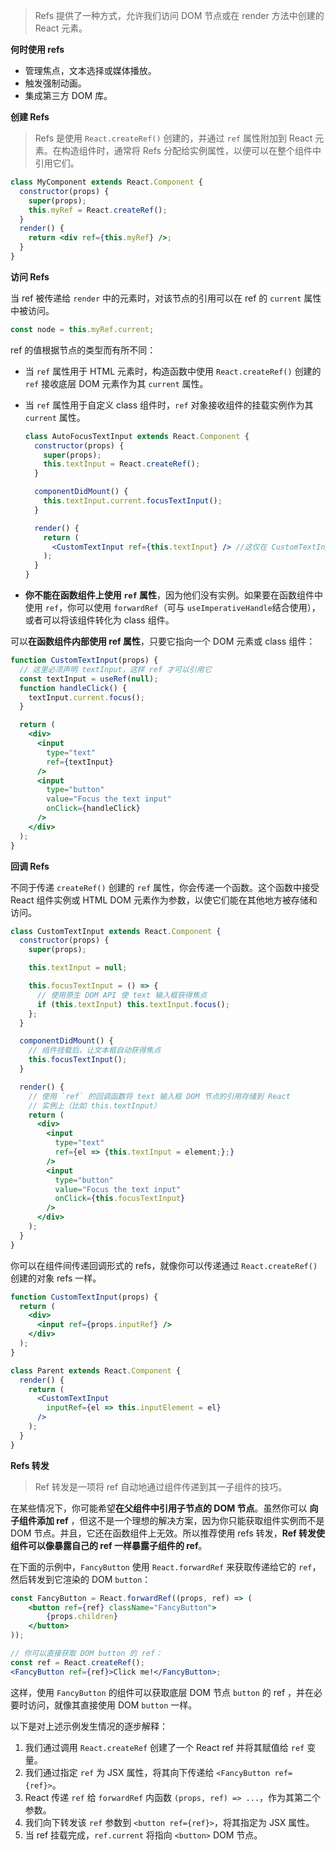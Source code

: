 > Refs 提供了一种方式，允许我们访问 DOM 节点或在 render 方法中创建的 React 元素。

**何时使用 refs**

- 管理焦点，文本选择或媒体播放。
- 触发强制动画。
- 集成第三方 DOM 库。

**创建 Refs**

> Refs 是使用 `React.createRef()` 创建的，并通过 `ref` 属性附加到 React 元素。在构造组件时，通常将 Refs 分配给实例属性，以便可以在整个组件中引用它们。

```jsx
class MyComponent extends React.Component {
  constructor(props) {
    super(props);
    this.myRef = React.createRef();  
  }
  render() {
    return <div ref={this.myRef} />;  
  }
}
```

**访问 Refs**

当 ref 被传递给 `render` 中的元素时，对该节点的引用可以在 ref 的 `current` 属性中被访问。

```js
const node = this.myRef.current;
```

ref 的值根据节点的类型而有所不同：

- 当 `ref` 属性用于 HTML 元素时，构造函数中使用 `React.createRef()` 创建的 `ref` 接收底层 DOM 元素作为其 `current` 属性。

- 当 `ref` 属性用于自定义 class 组件时，`ref` 对象接收组件的挂载实例作为其 `current` 属性。

  ```jsx
  class AutoFocusTextInput extends React.Component {
    constructor(props) {
      super(props);
      this.textInput = React.createRef();
    }
  
    componentDidMount() {
      this.textInput.current.focusTextInput();
    }
  
    render() {
      return (
        <CustomTextInput ref={this.textInput} /> //这仅在 CustomTextInput 声明为 class 时才有效
      );
    }
  }
  ```

- **你不能在函数组件上使用 `ref` 属性**，因为他们没有实例。如果要在函数组件中使用 `ref`，你可以使用 `forwardRef`（可与 `useImperativeHandle`结合使用），或者可以将该组件转化为 class 组件。

可以**在函数组件内部使用 ref 属性**，只要它指向一个 DOM 元素或 class 组件：

```jsx
function CustomTextInput(props) {
  // 这里必须声明 textInput，这样 ref 才可以引用它  
  const textInput = useRef(null);
  function handleClick() {
    textInput.current.focus();  
  }

  return (
    <div>
      <input
        type="text"
        ref={textInput} 
	  />      
	  <input
        type="button"
        value="Focus the text input"
        onClick={handleClick}
      />
    </div>
  );
}
```

**回调 Refs**

不同于传递 `createRef()` 创建的 `ref` 属性，你会传递一个函数。这个函数中接受 React 组件实例或 HTML DOM 元素作为参数，以使它们能在其他地方被存储和访问。

```jsx
class CustomTextInput extends React.Component {
  constructor(props) {
    super(props);

    this.textInput = null;

    this.focusTextInput = () => {
      // 使用原生 DOM API 使 text 输入框获得焦点
      if (this.textInput) this.textInput.focus();
    };
  }

  componentDidMount() {
    // 组件挂载后，让文本框自动获得焦点
    this.focusTextInput();
  }

  render() {
    // 使用 `ref` 的回调函数将 text 输入框 DOM 节点的引用存储到 React
    // 实例上（比如 this.textInput）
    return (
      <div>
        <input
          type="text"
          ref={el => {this.textInput = element;};}
        />
        <input
          type="button"
          value="Focus the text input"
          onClick={this.focusTextInput}
        />
      </div>
    );
  }
}
```

你可以在组件间传递回调形式的 refs，就像你可以传递通过 `React.createRef()` 创建的对象 refs 一样。

```jsx
function CustomTextInput(props) {
  return (
    <div>
      <input ref={props.inputRef} />    
	</div>
  );
}

class Parent extends React.Component {
  render() {
    return (
      <CustomTextInput
        inputRef={el => this.inputElement = el}      
      />
    );
  }
}
```

**Refs 转发**

> Ref 转发是一项将  ref 自动地通过组件传递到其一子组件的技巧。

在某些情况下，你可能希望**在父组件中引用子节点的 DOM 节点**。虽然你可以 **向子组件添加 ref** ，但这不是一个理想的解决方案，因为你只能获取组件实例而不是 DOM 节点。并且，它还在函数组件上无效。所以推荐使用 refs 转发，**Ref 转发使组件可以像暴露自己的 ref 一样暴露子组件的 ref**。

在下面的示例中，`FancyButton` 使用 `React.forwardRef` 来获取传递给它的 `ref`，然后转发到它渲染的 DOM `button`：

```jsx
const FancyButton = React.forwardRef((props, ref) => (  
    <button ref={ref} className="FancyButton">    
        {props.children}
    </button>
));

// 你可以直接获取 DOM button 的 ref：
const ref = React.createRef();
<FancyButton ref={ref}>Click me!</FancyButton>;
```

这样，使用 `FancyButton` 的组件可以获取底层 DOM 节点 `button` 的 ref ，并在必要时访问，就像其直接使用 DOM `button` 一样。

以下是对上述示例发生情况的逐步解释：

1. 我们通过调用 `React.createRef` 创建了一个 React ref 并将其赋值给 `ref` 变量。
2. 我们通过指定 `ref` 为 JSX 属性，将其向下传递给 `<FancyButton ref={ref}>`。
3. React 传递 `ref` 给 `forwardRef` 内函数 `(props, ref) => ...`，作为其第二个参数。
4. 我们向下转发该 `ref` 参数到 `<button ref={ref}>`，将其指定为 JSX 属性。
5. 当 ref 挂载完成，`ref.current` 将指向 `<button>` DOM 节点。

